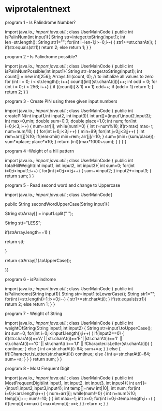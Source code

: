 # wiprotalentnext

program 1 - Is Palindrome Number?

import java.io.*;
import  java.util.*;
class UserMainCode
{
public int isPalinNum(int input1){
String str=Integer.toString(input1);
        int len=str.length();
        String str1="";
        for(int i=len-1;i>=0;i--)
        {
            str1+=str.charAt(i);
        }
        if(str.equals(str1))
        return 2;
        else
        return 1;
    }
}

program 2 - Is Palindrome possible?

import java.io.*;
import  java.util.*;
class UserMainCode
{
public int isPalinNumPossible(int input1){
String str=Integer.toString(input1);
        int count[] = new int[256];
Arrays.fill(count, 0); // to initialize all values to zero
        for (int i = 0; i < str.length(); i++)
          count[(int)(str.charAt(i))]++;
        int odd = 0;
        for (int i = 0; i < 256; i++)
        {
           if ((count[i] & 1) == 1)
            odd++;
          if (odd > 1)
            return 1;
        }
        return 2;
    }
}

program 3 - Create PIN using three given input numbers

import java.io.*;
import  java.util.*;
class UserMainCode
{
public int createPIN(int input1,int input2, int input3){
int arr[]={input1,input2,input3};
    int max=0,min;
    double sum=0.0;
    double place=1.0;
    int num;
    for(int i=0;i<3;i++)
    {
        num=arr[i];
        while(num!=0)
        {
          int r=num%10;
            if(r>max)
                max=r;
            num=num/10;
        }
    }
    for(int i=0;i<3;i++)
    {
         min=99;
          for(int j=0;j<3;j++)
          {
              int rem=arr[j]%10;
              if(rem<min)
                min=rem;
                arr[j]/=10;
          }
          sum=(min+(sum/place));
          sum*=place;
          place*=10;
    }
      return (int)(max*1000+sum);
    }
}
}
}

program 4 -Weight of a hill pattern

import java.io.*;
import  java.util.*;
class UserMainCode
{
public int totalHillWeight(int input1, int input2, int input3){
        int sum=0;
        for(int i=0;i<input1;i++)
        {
            for(int j=0;j<=i;j++)
            {
                sum+=input2;
            }
            input2+=input3;
        }
        return sum;
    }
}

program 5 - Read second word and change to Uppercase

import java.io.*;
import  java.util.*;
class UserMainCode{

public String secondWordUpperCase(String input1){

String strArray[] = input1.split(" ");        

String stt="LESS";        

if(strArray.length==1) {            

return stt;        

}        

return strArray[1].toUpperCase();   

 }}
 
 program 6 - isPalindrome
 
 import java.io.*;
import  java.util.*;
class UserMainCode
{
public int isPalindrome(String input1){
String str=input1.toLowerCase();
        String str1="";
        for(int i=str.length()-1;i>=0;i--)
        {
            str1+=str.charAt(i);
        }
        if(str.equals(str1))
        return 2;
        else
        return 1;
    }
}

program 7 - Weight of String

import java.io.*;
import  java.util.*;
class UserMainCode
{
public int weightOfString(String input1,int input2)
{
String str=input1.toUpperCase();
        int sum=0;
        for(int i=0;i<input1.length();i++)
        {
          if(input2==0)
          {
      if(str.charAt(i)=='A' || str.charAt(i)=='E' ||str.charAt(i)=='I' || str.charAt(i)=='O' || str.charAt(i)=='U' || !Character.isLetter(str.charAt(i)))
              {
                  continue;
              }
              else
              {
                  int a=str.charAt(i)-64;
                  sum+=a;
              }
          }
          else
          {
              if(!Character.isLetter(str.charAt(i)))
                  continue;
              else
              {
                  int a=str.charAt(i)-64;
                  sum+=a;
              }
          }
        }
        return sum;
    }
}

program 8 - Most Frequent Digit

import java.io.*;
import  java.util.*;
class UserMainCode
{
public int MostFrequentDigit(int input1, int input2, int input3, int input4){
int arr[]={input1,input2,input3,input4};
        int temp[]=new int[10];
        int num;
        for(int i=0;i<arr.length;i++)
        {   num=arr[i];
            while(num!=0)
            {
                int n=num%10;
                temp[n]++;
                num/=10;
            }
        }
        int max=-1;
        int x=0;
        for(int i=0;i<temp.length;i++)
        {
            if(temp[i]>=max)
            {
                max=temp[i];
                x=i;
            }
        }
    return x;
    }
}

